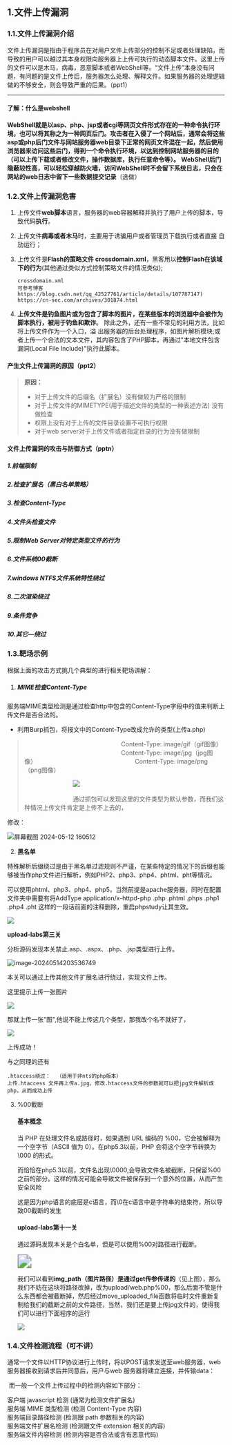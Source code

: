 1.**文件上传漏洞**
------------

### 1.1.文件上传漏洞介绍

文件上传漏洞是指由于程序员在对用户文件上传部分的控制不足或者处理缺陷，而导致的用户可以越过其本身权限向服务器上上传可执行的动态脚本文件。这里上传的文件可以是木马，病毒，恶意脚本或者WebShell等。“文件上传”本身没有问题，有问题的是文件上传后，服务器怎么处理、解释文件。如果服务器的处理逻辑做的不够安全，则会导致严重的后果。（ppt1）

---

#### 了解：什么是webshell

**WebShell就是以asp、php、jsp或者cgi等网页文件形式存在的一种命令执行环境，也可以将其称之为一种网页后门。**攻击者在入侵了一个网站后，通常会将这些asp或php后门文件与网站服务器web目录下正常的网页文件混在一起，然后使用浏览器来访问这些后门，得到一个命令执行环境，以达到控制网站服务器的目的**（可以上传下载或者修改文件，操作数据库，执行任意命令等）。** **WebShell后门隐蔽较性高，可以轻松穿越防火墙，访问WebShell时不会留下系统日志，只会在网站的web日志中留下一些数据提交记录**（选做）

### 1.2.文件上传漏洞危害

1. 上传文件**web脚本**语言，服务器的web容器解释并执行了用户上传的脚本，导致代码**执行**。

2. 上传文件**病毒或者木马**时，主要用于诱骗用户或者管理员下载执行或者直接 自劢运行；

3. 上传文件是**Flash的策略文件 crossdomain.xml**，黑客用以**控制Flash在该域下的行为**(其他通过类似方式控制策略文件的情况类似);

   ```
   crossdomain.xml
   可参考博客
   https://blog.csdn.net/qq_42527761/article/details/107787147)
   https://cn-sec.com/archives/301874.html
   ```

   

4. **上传文件是钓鱼图片或为包含了脚本的图片，在某些版本的浏览器中会被作为脚本执行，被用于钓鱼和欺诈**。 除此之外，还有一些不常见的利用方法，比如将上传文件作为一个入口，溢 出服务器的后台处理程序，如图片解析模块;或者上传一个合法的文本文件，其内容包含了PHP脚本，再通过"本地文件包含漏洞(Local File Include)"执行此脚本。



#### 产生文件上传漏洞的原因（ppt2）

> **原因：**
>
> *   对于上传文件的后缀名（扩展名）没有做较为严格的限制
> *   对于上传文件的MIMETYPE(用于描述文件的类型的一种表述方法) 没有做检查
> *   权限上没有对于上传的文件目录设置不可执行权限
> *   对于web server对于上传文件或者指定目录的行为没有做限制



#### 文件上传漏洞的攻击与防御方式（pptn）

##### 1.前端限制

##### 2.检查扩展名（黑白名单策略）

##### 3.检查Content-Type

##### 4.文件头检查文件

##### 5.限制Web Server对特定类型文件的行为

##### **6.文件系统00截断**

##### **7.windows NTFS文件系统特性绕过**

##### **8.二次渲染绕过**

##### **9.条件竞争**

##### **10.其它—绕过**



### 1.3.靶场示例

根据上面的攻击方式挑几个典型的进行相关靶场讲解：

1. ##### **MIME检查Content-Type**

服务端MIME类型检测是通过检查http中包含的Content-Type字段中的值来判断上传文件是否合法的。

* 利用Burp抓包，将报文中的Content-Type改成允许的类型(上传a.php)

>                Content-Type: image/gif（gif图像）
>                Content-Type: image/jpg（jpg图像）
>                Content-Type: image/png（png图像）
>
>        ![](https://img-blog.csdnimg.cn/direct/7a1cb0d5fef74a9f872fccfe72d843c6.png)
>
>        通过抓包可以发现这里的文件类型为默认参数，而我们这种情况上传文件肯定是上传不上去的，

修改：

![屏幕截图 2024-05-12 160512](https://starofeden-blog.oss-cn-chengdu.aliyuncs.com/img/202405121608074.png)

2. **黑名单**

特殊解析后缀绕过是由于黑名单过滤规则不严谨，在某些特定的情况下的后缀也能够被当作php文件进行解析，例如PHP2、php3、php4、phtml、pht等情况。

可以使用phtml、php3、php4、php5，当然前提是apache服务器，同时在配置文件夹中需要有将AddType application/x-httpd-php .php .phtml .phps .php1 .php4 .pht 这样的一段话前面的注释删除，重启phpstudy让其生效。

![](https://img-blog.csdnimg.cn/direct/41e76da42d854e54bd4211ad5bc6a717.png)

**upload-labs第三关**

分析源码发现本关禁止.asp、.aspx、.php、.jsp类型进行上传。

![image-20240514203536749](C:\Users\Annie\AppData\Roaming\Typora\typora-user-images\image-20240514203536749.png)

本关可以通过上传其他文件扩展名进行绕过，实现文件上传。

这里提示上传一张图片

![](https://img-blog.csdnimg.cn/direct/70443f2a082c4dc0885a337e112accfb.png)

那就上传一张"图",他说不能上传这几个类型，那我改个名不就好了，

![](https://img-blog.csdnimg.cn/direct/9786fcf0528948988c7757fb6e9b88c7.png)

上传成功！

与之同理的还有

```
.htaccess绕过：  （适用于非nts的php版本）
上传.htaccess 文件再上传a.jpg，修改.htaccess文件的参数就可以把jpg文件解析成php，从而成功上传
```

3. %00截断

   #### 基本概念

   当 PHP 在处理文件名或路径时，如果遇到 URL 编码的 %00，它会被解释为一个空字节（ASCII 值为 0）。在php5.3以前，PHP 会将这个空字节转换为 \\000 的形式。

   而恰恰在php5.3以前，文件名出现\\0000,会导致文件名被截断，只保留%00之前的部分。这样的情况可能会导致文件被保存到一个意外的位置，从而产生安全风险

   这是因为php语言的底层是c语言，而\\0在c语言中是字符串的结束符，所以导致00截断的发生

   #### upload-labs第十一关

   通过源码发现本关是个白名单，但是可以使用%00对路径进行截断。

   <img src="https://img-blog.csdnimg.cn/direct/bd1d46079e314e609b06a463496e2bd6.png" style="zoom:200%;" />

   我们可以看到**img\_path（图片路径）是通过get传参传递的**（见上图），那么我们不妨在这块将路径改掉，改为upload/web.php%00，那么后面不管是什么东西都会被截断掉，然后经过move\_uploaded\_file函数将临时文件重新复制给我们的截断之前的文件路径，当然，我们还是要上传jpg文件的，使得我们可以进行下面程序的运行

   ![](https://img-blog.csdnimg.cn/direct/eb0dfce449004d2ebd978e0c93044b28.png)

### 1.4.文件检测流程（可不讲）

通常一个文件以HTTP协议进行上传时，将以POST请求发送至web服务器，web服务器接收到请求后并同意后，用户与web 服务器将建立连接，并传输data：

 而一般一个文件上传过程中的检测内容如下部分：

客户端 javascript 检测 (通常为检测文件扩展名)  
服务端 MIME 类型检测 (检测 Content-Type 内容)  
服务端目录路径检测 (检测跟 path 参数相关的内容)  
服务端文件扩展名检测 (检测跟文件 extension 相关的内容)  
服务端文件内容检测 (检测内容是否合法或含有恶意代码)

